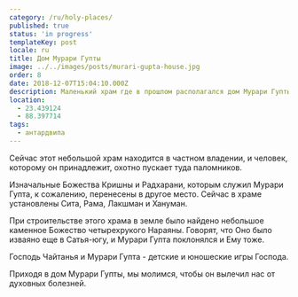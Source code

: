 ```yaml
---
category: /ru/holy-places/
published: true
status: 'in progress'
templateKey: post
locale: ru
title: Дом Мурари Гупты
image: ../../images/posts/murari-gupta-house.jpg
order: 8
date: 2018-12-07T15:04:10.000Z
description: Маленький храм где в прошлом располагался дом Мурари Гупты
location:
  - 23.439124
  - 88.397714
tags:
  - антардвипа
---
```


Сейчас этот небольшой храм находится в частном владении, и человек, которому он принадлежит, охотно пускает туда паломников.

Изначальные Божества Кришны и Радхарани, которым служил Мурари Гупта, к сожалению, перенесены в другое место. Сейчас в храме установлены Сита, Рама, Лакшман и Хануман.

При строительстве этого храма в земле было найдено небольшое каменное Божество четырехрукого Нараяны. Говорят, что Оно было изваяно еще в Сатья-югу, и Мурари Гупта поклонялся и Ему тоже.

Господь Чайтанья и Мурари Гупта - детские и юношеские игры Господа.

Приходя в дом Мурари Гупты, мы молимся, чтобы он вылечил нас от духовных болезней.

<tbd locale="ru" url="mailto:haribol@mayapur.live"></tbd>
